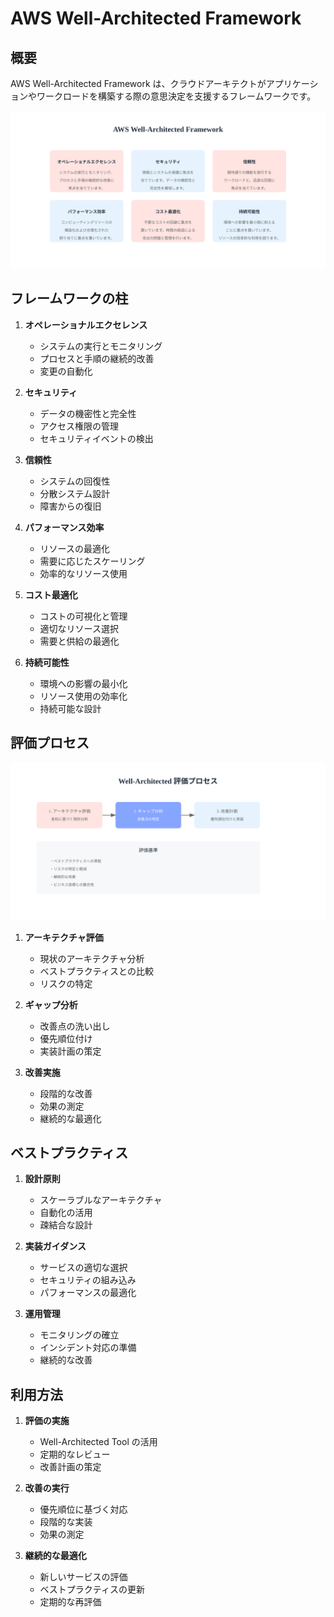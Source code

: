 # AWS Well-Architected Framework

## 概要

AWS Well-Architected Framework は、クラウドアーキテクトがアプリケーションやワークロードを構築する際の意思決定を支援するフレームワークです。

![Well-Architected Framework 概要](/image/management-monitoring&governance/resource-management/well-architected-overview.svg)

## フレームワークの柱

1. **オペレーショナルエクセレンス**

   - システムの実行とモニタリング
   - プロセスと手順の継続的改善
   - 変更の自動化

2. **セキュリティ**

   - データの機密性と完全性
   - アクセス権限の管理
   - セキュリティイベントの検出

3. **信頼性**

   - システムの回復性
   - 分散システム設計
   - 障害からの復旧

4. **パフォーマンス効率**

   - リソースの最適化
   - 需要に応じたスケーリング
   - 効率的なリソース使用

5. **コスト最適化**

   - コストの可視化と管理
   - 適切なリソース選択
   - 需要と供給の最適化

6. **持続可能性**
   - 環境への影響の最小化
   - リソース使用の効率化
   - 持続可能な設計

## 評価プロセス

![Well-Architected 評価プロセス](/image/management-monitoring&governance/resource-management/well-architected-process.svg)

1. **アーキテクチャ評価**

   - 現状のアーキテクチャ分析
   - ベストプラクティスとの比較
   - リスクの特定

2. **ギャップ分析**

   - 改善点の洗い出し
   - 優先順位付け
   - 実装計画の策定

3. **改善実施**
   - 段階的な改善
   - 効果の測定
   - 継続的な最適化

## ベストプラクティス

1. **設計原則**

   - スケーラブルなアーキテクチャ
   - 自動化の活用
   - 疎結合な設計

2. **実装ガイダンス**

   - サービスの適切な選択
   - セキュリティの組み込み
   - パフォーマンスの最適化

3. **運用管理**
   - モニタリングの確立
   - インシデント対応の準備
   - 継続的な改善

## 利用方法

1. **評価の実施**

   - Well-Architected Tool の活用
   - 定期的なレビュー
   - 改善計画の策定

2. **改善の実行**

   - 優先順位に基づく対応
   - 段階的な実装
   - 効果の測定

3. **継続的な最適化**
   - 新しいサービスの評価
   - ベストプラクティスの更新
   - 定期的な再評価
